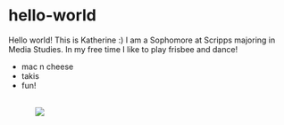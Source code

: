 # hello-world

Hello world! This is Katherine :) I am a Sophomore at Scripps majoring in Media Studies. In my free time I like to play frisbee and dance!

<ul>
<li> mac n cheese </li>
<li> takis </li>
<li> fun! </li>
<ul>


<br>
<img src = "http://sd.keepcalm-o-matic.co.uk/i/keep-calm-and-eat-takis-70.png"><br>
